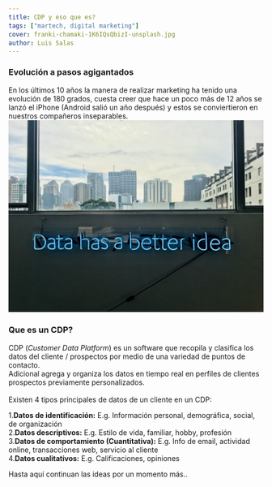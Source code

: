 ```yaml
---
title: CDP y eso que es?
tags: ["martech, digital marketing"]
cover: franki-chamaki-1K6IQsQbizI-unsplash.jpg
author: Luis Salas
---
```


### Evolución a pasos agigantados

En los últimos 10 años la manera de realizar marketing ha tenido una evolución de 180 grados, cuesta creer que hace un poco más de 12 años se lanzó el iPhone (Android salió un año después) y estos se conviertieron en nuestros compañeros inseparables.
![unsplash.com](./franki-chamaki-1K6IQsQbizI-unsplash.jpg)
### Que es un CDP?

CDP (_Customer Data Platform_) es un software que recopila y clasifica los datos del cliente / prospectos por medio de una variedad de puntos de contacto. 
\
Adicional agrega y organiza los datos en tiempo real en perfiles de clientes prospectos previamente personalizados.
\
\
Existen 4 tipos principales de datos de un cliente en un CDP:

1.**Datos de identificación:** E.g. Información personal, demográfica, social, de organización
\
2.**Datos descriptivos:** E.g. Estilo de vida, familiar, hobby, profesión
\
3.**Datos de comportamiento (Cuantitativa):** E.g. Info de email, actividad online, transacciones web, servicio al cliente
\
4.**Datos cualitativos:** E.g. Calificaciones, opiniones

Hasta aquí continuan las ideas por un momento más..